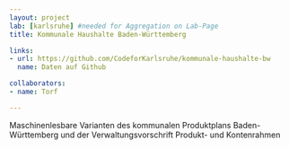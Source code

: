 ```yaml
---
layout: project
lab: [karlsruhe] #needed for Aggregation on Lab-Page
title: Kommunale Haushalte Baden-Württemberg

links:
- url: https://github.com/CodeforKarlsruhe/kommunale-haushalte-bw
  name: Daten auf Github

collaborators:
- name: Torf

---
```

Maschinenlesbare Varianten des kommunalen Produktplans Baden-Württemberg und der Verwaltungsvorschrift Produkt- und Kontenrahmen
